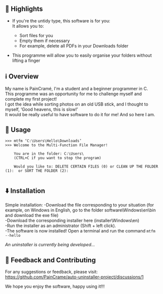 ## 🌟 Highlights

- If you're the untidy type, this software is for you:  
 It allows you to:  
  - Sort files for you  
  - Empty them if necessary  
  - For example, delete all PDFs in your Downloads folder  
  
- This programme will allow you to easily organise your folders without lifting a finger  



## ℹ️ Overview

My name is PainCramé, I'm a student and a beginner programmer in C.  
This programme was an opportunity for me to challenge myself and complete my first project!  
I got the idea while sorting photos on an old USB stick,  and I thought to myself, ‘Good heavens, this is slow!’  
It would be really useful to have software to do it for me! And so here I am.


## 🚀 Usage

```source.powershell
>>> mtfm ‘C:\Users\Hello\Downloads’
>>> Welcome to the Multi-Function File Manager!

	You are in the folder: C:\Users\
    (CTRL+C if you want to stop the program)

    Would you like to: DELETE CERTAIN FILES (0) or CLEAN UP THE FOLDER     (1):  or SORT THE FOLDER (2):
	
```



## ⬇️ Installation

Simple installation:
-Download the file corresponding to your situation (for example, on Windows in English, go to the folder software\Windows\en\bin and download the exe file)  
-Download the corresponding installer here (installer\Windows\en)    
-Run the installer as an administrator (Shift + left click).  
-The software is now installed! Open a terminal and run the command ```mtfm --hello```  
  
*An uninstaller is currently being developed...*  


## 💭 Feedback and Contributing  
  
For any suggestions or feedback, please visit: https://github.com/PainCrame/auto-uninstaller-project/discussions/1  
  
We hope you enjoy the software, happy using it!!!  
